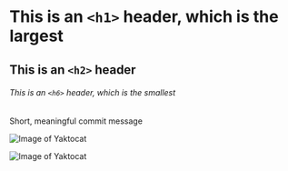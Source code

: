 # This is an `<h1>` header, which is the largest

## This is an `<h2>` header

###### This is an `<h6>` header, which is the smallest

Short, meaningful commit message

![Image of Yaktocat](https://octodex.github.com/images/yaktocat.png)

![Image of Yaktocat](https://octodex.github.com/images/yaktocat.png)
